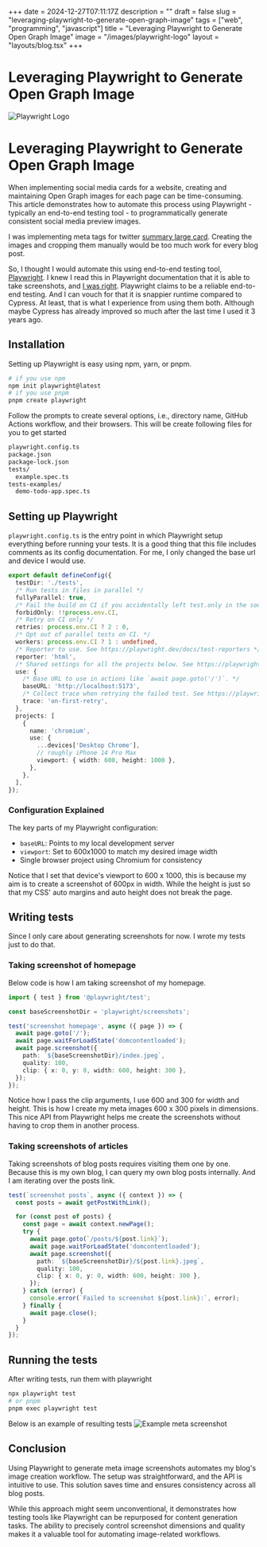 +++
date = 2024-12-27T07:11:17Z
description = ""
draft = false
slug = "leveraging-playwright-to-generate-open-graph-image"
tags = ["web", "programming", "javascript"]
title = "Leveraging Playwright to Generate Open Graph Image"
image = "/images/playwright-logo"
layout = "layouts/blog.tsx"
+++

# Leveraging Playwright to Generate Open Graph Image

![Playwright Logo](/images/playwright-logo.svg)

# Leveraging Playwright to Generate Open Graph Image

When implementing social media cards for a website, creating and maintaining Open Graph images for each page can be time-consuming. This article demonstrates how to automate this process using Playwright - typically an end-to-end testing tool - to programmatically generate consistent social media preview images.

I was implementing meta tags for twitter [summary large card](https://developer.x.com/en/docs/x-for-websites/cards/overview/summary-card-with-large-image). Creating the images and cropping them manually would be too much work for every blog post.

So, I thought I would automate this using end-to-end testing tool, [Playwright](https://playwright.dev/). I knew I read this in Playwright documentation that it is able to take screenshots, and [I was right](https://playwright.dev/docs/screenshots). Playwright claims to be a reliable end-to-end testing. And I can vouch for that it is snappier runtime compared to Cypress. At least, that is what I experience from using them both. Although maybe Cypress has already improved so much after the last time I used it 3 years ago.

## Installation

Setting up Playwright is easy using npm, yarn, or pnpm.

```sh
# if you use npm
npm init playwright@latest
# if you use pnpm
pnpm create playwright
```

Follow the prompts to create several options, i.e., directory name, GitHub Actions workflow, and their browsers.
This will be create following files for you to get started

```sh
playwright.config.ts
package.json
package-lock.json
tests/
  example.spec.ts
tests-examples/
  demo-todo-app.spec.ts
```

## Setting up Playwright

`playwright.config.ts` is the entry point in which Playwright setup everything before running your tests. It is a good thing that this file includes comments as its config documentation. For me, I only changed the base url and device I would use.

```typescript
export default defineConfig({
  testDir: './tests',
  /* Run tests in files in parallel */
  fullyParallel: true,
  /* Fail the build on CI if you accidentally left test.only in the source code. */
  forbidOnly: !!process.env.CI,
  /* Retry on CI only */
  retries: process.env.CI ? 2 : 0,
  /* Opt out of parallel tests on CI. */
  workers: process.env.CI ? 1 : undefined,
  /* Reporter to use. See https://playwright.dev/docs/test-reporters */
  reporter: 'html',
  /* Shared settings for all the projects below. See https://playwright.dev/docs/api/class-testoptions. */
  use: {
    /* Base URL to use in actions like `await page.goto('/')`. */
    baseURL: 'http://localhost:5173',
    /* Collect trace when retrying the failed test. See https://playwright.dev/docs/trace-viewer */
    trace: 'on-first-retry',
  },
  projects: [
    {
      name: 'chromium',
      use: {
        ...devices['Desktop Chrome'],
        // roughly iPhone 14 Pro Max
        viewport: { width: 600, height: 1000 },
      },
    },
  ],
});
```

### Configuration Explained

The key parts of my Playwright configuration:

- `baseURL`: Points to my local development server
- `viewport`: Set to 600x1000 to match my desired image width
- Single browser project using Chromium for consistency

Notice that I set that device's viewport to 600 x 1000, this is because my aim is to create a screenshot of 600px in width. While the height is just so that my CSS' auto margins and auto height does not break the page.

## Writing tests

Since I only care about generating screenshots for now. I wrote my tests just to do that.

### Taking screenshot of homepage

Below code is how I am taking screenshot of my homepage.

```typescript
import { test } from '@playwright/test';

const baseScreenshotDir = 'playwright/screenshots';

test('screenshot homepage', async ({ page }) => {
  await page.goto('/');
  await page.waitForLoadState('domcontentloaded');
  await page.screenshot({
    path: `${baseScreenshotDir}/index.jpeg`,
    quality: 100,
    clip: { x: 0, y: 0, width: 600, height: 300 },
  });
});
```

Notice how I pass the clip arguments, I use 600 and 300 for width and height. This is how I create my meta images 600 x 300 pixels in dimensions. This nice API from Playwright helps me create the screenshots without having to crop them in another process.

### Taking screenshots of articles

Taking screenshots of blog posts requires visiting them one by one. Because this is my own blog, I can query my own blog posts internally. And I am iterating over the posts link.

```typescript
test(`screenshot posts`, async ({ context }) => {
  const posts = await getPostWithLink();

  for (const post of posts) {
    const page = await context.newPage();
    try {
      await page.goto(`/posts/${post.link}`);
      await page.waitForLoadState('domcontentloaded');
      await page.screenshot({
        path: `${baseScreenshotDir}/${post.link}.jpeg`,
        quality: 100,
        clip: { x: 0, y: 0, width: 600, height: 300 },
      });
    } catch (error) {
      console.error(`Failed to screenshot ${post.link}:`, error);
    } finally {
      await page.close();
    }
  }
});
```

## Running the tests

After writing tests, run them with playwright

```sh
npx playwright test
# or pnpm
pnpm exec playwright test
```

Below is an example of resulting tests
![Example meta screenshot](/images/screenshot-meta-example.png)

## Conclusion

Using Playwright to generate meta image screenshots automates my blog's image creation workflow. The setup was straightforward, and the API is intuitive to use. This solution saves time and ensures consistency across all blog posts.

While this approach might seem unconventional, it demonstrates how testing tools like Playwright can be repurposed for content generation tasks. The ability to precisely control screenshot dimensions and quality makes it a valuable tool for automating image-related workflows.
